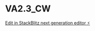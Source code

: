 # VA2.3_CW

[Edit in StackBlitz next generation editor ⚡️](https://stackblitz.com/~/github.com/shivamlife/VA2.3_CW)